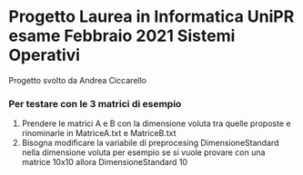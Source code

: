# Progetto Laurea in Informatica UniPR esame Febbraio 2021 Sistemi Operativi

Progetto svolto da Andrea Ciccarello

### Per testare con le 3 matrici di esempio 

1. Prendere le matrici A e B con la dimensione voluta tra quelle proposte e rinominarle in MatriceA.txt e MatriceB.txt
2. Bisogna modificare la variabile di preprocesing DimensioneStandard nella dimensione voluta per esempio se si vuole provare con una matrice 10x10 allora DimensioneStandard 10

